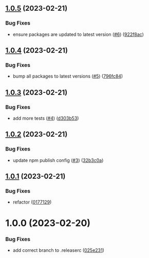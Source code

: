 ## [1.0.5](https://github.com/lachiejames/generate-project/compare/v1.0.4...v1.0.5) (2023-02-21)


### Bug Fixes

* ensure packages are updated to latest version ([#6](https://github.com/lachiejames/generate-project/issues/6)) ([922f8ac](https://github.com/lachiejames/generate-project/commit/922f8aca6b7220f2ccbb25b06b72d361274b424c))

## [1.0.4](https://github.com/lachiejames/generate-project/compare/v1.0.3...v1.0.4) (2023-02-21)


### Bug Fixes

* bump all packages to latest versions ([#5](https://github.com/lachiejames/generate-project/issues/5)) ([796fc84](https://github.com/lachiejames/generate-project/commit/796fc84012b76c58f6db02ae8f25c37b35cd7335))

## [1.0.3](https://github.com/lachiejames/generate-project/compare/v1.0.2...v1.0.3) (2023-02-21)


### Bug Fixes

* add more tests ([#4](https://github.com/lachiejames/generate-project/issues/4)) ([d303b53](https://github.com/lachiejames/generate-project/commit/d303b53496d322d9b0751e96a7079e5764ec97ec))

## [1.0.2](https://github.com/lachiejames/generate-project/compare/v1.0.1...v1.0.2) (2023-02-21)


### Bug Fixes

* update npm publish config ([#3](https://github.com/lachiejames/generate-project/issues/3)) ([32b3c0a](https://github.com/lachiejames/generate-project/commit/32b3c0ac5bc7af98dea91d3a68142b4e07c3e1e0))

## [1.0.1](https://github.com/lachiejames/generate-project/compare/v1.0.0...v1.0.1) (2023-02-21)


### Bug Fixes

* refactor ([0177129](https://github.com/lachiejames/generate-project/commit/01771298b9659abc2f41abbb07f79ba3191cb892))

# 1.0.0 (2023-02-20)


### Bug Fixes

* add correct branch to .releaserc ([025e231](https://github.com/lachiejames/generate-project/commit/025e23117c3aa924a409e45d1155e7b6ad3abecd))
